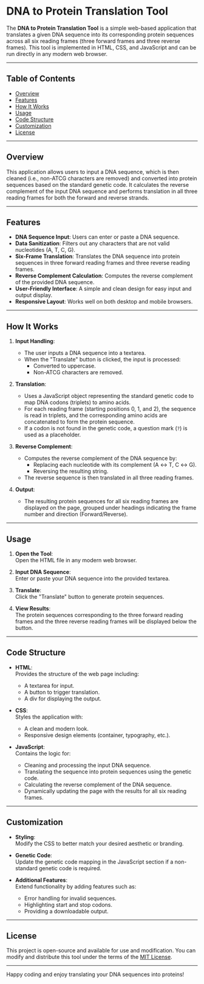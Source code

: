 # DNA to Protein Translation Tool

The **DNA to Protein Translation Tool** is a simple web-based application that translates a given DNA sequence into its corresponding protein sequences across all six reading frames (three forward frames and three reverse frames). This tool is implemented in HTML, CSS, and JavaScript and can be run directly in any modern web browser.

---

## Table of Contents

- [Overview](#overview)
- [Features](#features)
- [How It Works](#how-it-works)
- [Usage](#usage)
- [Code Structure](#code-structure)
- [Customization](#customization)
- [License](#license)

---

## Overview

This application allows users to input a DNA sequence, which is then cleaned (i.e., non-ATCG characters are removed) and converted into protein sequences based on the standard genetic code. It calculates the reverse complement of the input DNA sequence and performs translation in all three reading frames for both the forward and reverse strands.

---

## Features

- **DNA Sequence Input**: Users can enter or paste a DNA sequence.
- **Data Sanitization**: Filters out any characters that are not valid nucleotides (A, T, C, G).
- **Six-Frame Translation**: Translates the DNA sequence into protein sequences in three forward reading frames and three reverse reading frames.
- **Reverse Complement Calculation**: Computes the reverse complement of the provided DNA sequence.
- **User-Friendly Interface**: A simple and clean design for easy input and output display.
- **Responsive Layout**: Works well on both desktop and mobile browsers.

---

## How It Works

1. **Input Handling**:  
   - The user inputs a DNA sequence into a textarea.
   - When the "Translate" button is clicked, the input is processed:
     - Converted to uppercase.
     - Non-ATCG characters are removed.

2. **Translation**:  
   - Uses a JavaScript object representing the standard genetic code to map DNA codons (triplets) to amino acids.
   - For each reading frame (starting positions 0, 1, and 2), the sequence is read in triplets, and the corresponding amino acids are concatenated to form the protein sequence.
   - If a codon is not found in the genetic code, a question mark (`?`) is used as a placeholder.

3. **Reverse Complement**:  
   - Computes the reverse complement of the DNA sequence by:
     - Replacing each nucleotide with its complement (A ↔ T, C ↔ G).
     - Reversing the resulting string.
   - The reverse sequence is then translated in all three reading frames.

4. **Output**:  
   - The resulting protein sequences for all six reading frames are displayed on the page, grouped under headings indicating the frame number and direction (Forward/Reverse).

---

## Usage

1. **Open the Tool**:  
   Open the HTML file in any modern web browser.

2. **Input DNA Sequence**:  
   Enter or paste your DNA sequence into the provided textarea.

3. **Translate**:  
   Click the "Translate" button to generate protein sequences.

4. **View Results**:  
   The protein sequences corresponding to the three forward reading frames and the three reverse reading frames will be displayed below the button.

---

## Code Structure

- **HTML**:  
  Provides the structure of the web page including:
  - A textarea for input.
  - A button to trigger translation.
  - A div for displaying the output.

- **CSS**:  
  Styles the application with:
  - A clean and modern look.
  - Responsive design elements (container, typography, etc.).

- **JavaScript**:  
  Contains the logic for:
  - Cleaning and processing the input DNA sequence.
  - Translating the sequence into protein sequences using the genetic code.
  - Calculating the reverse complement of the DNA sequence.
  - Dynamically updating the page with the results for all six reading frames.

---

## Customization

- **Styling**:  
  Modify the CSS to better match your desired aesthetic or branding.

- **Genetic Code**:  
  Update the genetic code mapping in the JavaScript section if a non-standard genetic code is required.

- **Additional Features**:  
  Extend functionality by adding features such as:
  - Error handling for invalid sequences.
  - Highlighting start and stop codons.
  - Providing a downloadable output.

---

## License

This project is open-source and available for use and modification. You can modify and distribute this tool under the terms of the [MIT License](https://opensource.org/licenses/MIT).

---

Happy coding and enjoy translating your DNA sequences into proteins!
